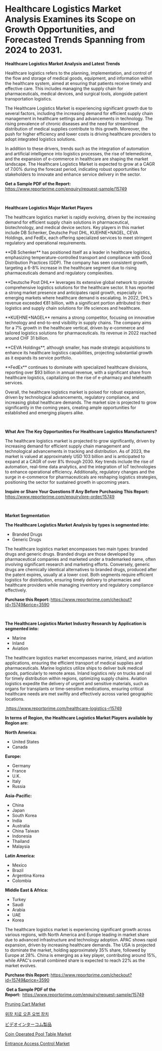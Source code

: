 <p><h1>Healthcare Logistics Market Analysis Examines its Scope on Growth Opportunities, and Forecasted Trends Spanning from 2024 to 2031.</h1></p><p><strong>Healthcare Logistics Market Analysis and Latest Trends</strong></p>
<p><p>Healthcare logistics refers to the planning, implementation, and control of the flow and storage of medical goods, equipment, and information within the healthcare system, aimed at ensuring that patients receive timely and effective care. This includes managing the supply chain for pharmaceuticals, medical devices, and surgical tools, alongside patient transportation logistics.</p><p>The Healthcare Logistics Market is experiencing significant growth due to several factors, including the increasing demand for efficient supply chain management in healthcare settings and advancements in technology. The rising prevalence of chronic diseases and the need for streamlined distribution of medical supplies contribute to this growth. Moreover, the push for higher efficiency and lower costs is driving healthcare providers to adopt integrated logistics solutions.</p><p>In addition to these drivers, trends such as the integration of automation and artificial intelligence into logistics processes, the rise of telemedicine, and the expansion of e-commerce in healthcare are shaping the market landscape. The Healthcare Logistics Market is expected to grow at a CAGR of 7.00% during the forecast period, indicating robust opportunities for stakeholders to innovate and enhance service delivery in the sector.</p></p>
<p><strong>Get a Sample PDF of the Report:&nbsp;</strong> <a href="https://www.reportprime.com/enquiry/request-sample/15749">https://www.reportprime.com/enquiry/request-sample/15749</a></p>
<p>&nbsp;</p>
<p><strong>Healthcare Logistics Major Market Players</strong></p>
<p><p>The healthcare logistics market is rapidly evolving, driven by the increasing demand for efficient supply chain solutions in pharmaceutical, biotechnology, and medical device sectors. Key players in this market include DB Schenker, Deutsche Post DHL, KUEHNE+NAGEL, CEVA Holdings, and FedEx, each offering specialized services to meet stringent regulatory and operational requirements.</p><p>**DB Schenker** has positioned itself as a leader in healthcare logistics, emphasizing temperature-controlled transport and compliance with Good Distribution Practices (GDP). The company has seen consistent growth, targeting a 6-8% increase in the healthcare segment due to rising pharmaceuticals demand and regulatory complexities.</p><p>**Deutsche Post DHL** leverages its extensive global network to provide comprehensive logistics solutions for the healthcare sector. It has reported a strong market presence and anticipates rapid growth, especially in emerging markets where healthcare demand is escalating. In 2022, DHL’s revenue exceeded €81 billion, with a significant portion attributed to their logistics and supply chain solutions for life sciences and healthcare.</p><p>**KUEHNE+NAGEL** remains a strong competitor, focusing on innovative technology and end-to-end visibility in supply chains. The company aims for a 7% growth in the healthcare vertical, driven by e-commerce and tailored logistics solutions for pharmaceuticals. Its revenue in 2022 reached around CHF 31 billion.</p><p>**CEVA Holdings**, although smaller, has made strategic acquisitions to enhance its healthcare logistics capabilities, projecting substantial growth as it expands its service portfolio.</p><p>**FedEx** continues to dominate with specialized healthcare divisions, reporting over $93 billion in annual revenue, with a significant share from healthcare logistics, capitalizing on the rise of e-pharmacy and telehealth services.</p><p>Overall, the healthcare logistics market is poised for robust expansion, driven by technological advancements, regulatory compliance, and increasing global healthcare demands. The market size is projected to grow significantly in the coming years, creating ample opportunities for established and emerging players alike.</p></p>
<p>&nbsp;</p>
<p><strong>What Are The Key Opportunities For Healthcare Logistics Manufacturers?</strong></p>
<p><p>The healthcare logistics market is projected to grow significantly, driven by increasing demand for efficient supply chain management and technological advancements in tracking and distribution. As of 2023, the market is valued at approximately USD 103 billion and is anticipated to expand at a CAGR of over 8% through 2030. Key trends include the rise of automation, real-time data analytics, and the integration of IoT technologies to enhance operational efficiency. Additionally, regulatory changes and the surge in e-commerce for pharmaceuticals are reshaping logistics strategies, positioning the sector for sustained growth in upcoming years.</p></p>
<p><strong>Inquire or Share Your Questions If Any Before Purchasing This Report:</strong> <a href="https://www.reportprime.com/enquiry/pre-order/15749">https://www.reportprime.com/enquiry/pre-order/15749</a></p>
<p>&nbsp;</p>
<p><strong>Market Segmentation</strong></p>
<p><strong>The Healthcare Logistics Market Analysis by types is segmented into:</strong></p>
<p><ul><li>Branded Drugs</li><li>Generic Drugs</li></ul></p>
<p><p>The healthcare logistics market encompasses two main types: branded drugs and generic drugs. Branded drugs are those developed by pharmaceutical companies and marketed under a trademarked name, often involving significant research and marketing efforts. Conversely, generic drugs are chemically identical alternatives to branded drugs, produced after the patent expires, usually at a lower cost. Both segments require efficient logistics for distribution, ensuring timely delivery to pharmacies and healthcare providers while managing inventory and regulatory compliance effectively.</p></p>
<p><strong>Purchase this Report:&nbsp;</strong><a href="https://www.reportprime.com/checkout?id=15749&price=3590">https://www.reportprime.com/checkout?id=15749&price=3590</a></p>
<p>&nbsp;</p>
<p><strong>The Healthcare Logistics Market Industry Research by Application is segmented into:</strong></p>
<p><ul><li>Marine</li><li>Inland</li><li>Aviation</li></ul></p>
<p><p>The healthcare logistics market encompasses marine, inland, and aviation applications, ensuring the efficient transport of medical supplies and pharmaceuticals. Marine logistics utilize ships to deliver bulk medical goods, particularly to remote areas. Inland logistics rely on trucks and rail for timely distribution within regions, optimizing supply chains. Aviation logistics expedite the delivery of urgent and sensitive materials, such as organs for transplants or time-sensitive medications, ensuring critical healthcare needs are met swiftly and effectively across varied geographic locations.</p></p>
<p><a href="https://www.reportprime.com/healthcare-logistics-r15749">&nbsp;https://www.reportprime.com/healthcare-logistics-r15749</a></p>
<p><strong>In terms of Region, the Healthcare Logistics Market Players available by Region are:</strong></p>
<p>
    <p> <strong> North America: </strong>
        <ul>
            <li>United States</li>
            <li>Canada</li>
        </ul>
        </p> 
    <p> <strong> Europe: </strong>
        <ul>
            <li>Germany</li>
            <li>France</li>
            <li>U.K.</li>
            <li>Italy</li>
            <li>Russia</li>
        </ul>
        </p> 
    <p> <strong> Asia-Pacific: </strong>
        <ul>
            <li>China</li>
            <li>Japan</li>
            <li>South Korea</li>
            <li>India</li>
            <li>Australia</li>
            <li>China Taiwan</li>
            <li>Indonesia</li>
            <li>Thailand</li>
            <li>Malaysia</li>
        </ul>
        </p> 
    <p> <strong> Latin America: </strong>
        <ul>
            <li>Mexico</li>
            <li>Brazil</li>
            <li>Argentina Korea</li>
            <li>Colombia</li>
        </ul>
        </p> 
    <p> <strong> Middle East & Africa: </strong>
        <ul>
            <li>Turkey</li>
            <li>Saudi</li>
            <li>Arabia</li>
            <li>UAE</li>
            <li>Korea</li>
        </ul>
    </p>
    </p>
<p><p>The healthcare logistics market is experiencing significant growth across various regions, with North America and Europe leading in market share due to advanced infrastructure and technology adoption. APAC shows rapid expansion, driven by increasing healthcare demands. The USA is projected to dominate the market, holding approximately 35% share, followed by Europe at 28%. China is emerging as a key player, contributing around 15%, while APAC's overall combined share is expected to reach 22% as the market evolves.</p></p>
<p><strong>Purchase this Report: </strong><a href="https://www.reportprime.com/checkout?id=15749&price=3590">https://www.reportprime.com/checkout?id=15749&price=3590</a></p>
<p>&nbsp;<strong>Get a Sample PDF of the Report:&nbsp;&nbsp;</strong><a href="https://www.reportprime.com/enquiry/request-sample/15749">https://www.reportprime.com/enquiry/request-sample/15749</a></p>
<p><strong></strong></p>
<p><p><a href="https://issuu.com/reportprime-2/docs/pruning-cart-market-size-2030.pptx_dfb24b7f224721">Pruning Cart Market</a></p><p><a href="https://medium.com/@christorpherpfannerstill5436/%EC%84%B8%EA%B3%84-gastrointestinal-treatment-ozone-therapy-unit-market-%EC%9D%80-2024%EC%97%90%EC%84%9C-2031%EB%A1%9C-%EC%97%B0%ED%8F%89%EA%B7%A0-%EC%A6%9D%EA%B0%80%EC%9C%A8%EC%9D%84-%EB%B3%B4%EC%9D%BC-%EA%B2%83%EC%9C%BC%EB%A1%9C-%EC%98%88%EC%83%81%EB%90%A9%EB%8B%88%EB%8B%A4-ab3815049fb5">위장 치료 오존 요법 장치</a></p><p><a href="https://medium.com/@dressleredward/video-intercom-product-market-%E3%81%AE%E3%82%B0%E3%83%AD%E3%83%BC%E3%83%90%E3%83%AB%E5%B8%82%E5%A0%B4%E6%A6%82%E8%A6%81%E3%81%AF-%E4%B8%96%E7%95%8C%E3%81%8A%E3%82%88%E3%81%B3%E4%B8%BB%E8%A6%81%E5%B8%82%E5%A0%B4%E3%81%AB%E3%81%8A%E3%81%91%E3%82%8B%E6%A5%AD%E7%95%8C%E3%81%AB%E5%BD%B1%E9%9F%BF%E3%82%92%E4%B8%8E%E3%81%88%E3%82%8B%E4%B8%BB%E8%A6%81%E3%81%AA%E3%83%88%E3%83%AC%E3%83%B3%E3%83%89%E3%81%AB%E3%81%A4%E3%81%84%E3%81%A6-%E7%8B%AC%E8%87%AA%E3%81%AE%E8%A6%96%E7%82%B9%E3%82%92%E6%8F%90%E4%BE%9B%E3%81%97%E3%81%BE%E3%81%99-af6af4a3dc35">ビデオインターコム製品</a></p><p><a href="https://medium.com/@amandaexton567/the-coin-operated-pool-table-market-has-experienced-impressive-growth-in-recent-years-expanding-ca01a1b1d960">Coin Operated Pool Table Market</a></p><p><a href="https://www.linkedin.com/pulse/global-entrance-access-control-industry-analysis-share-wbvje?trackingId=CUIBFLo5RbCrty7joZn5NA%3D%3D">Entrance Access Control Market</a></p></p>